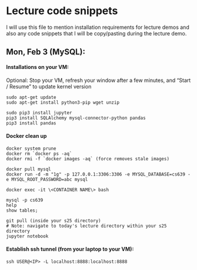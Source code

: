 # Lecture code snippets

I will use this file to mention installation requirements for lecture demos and also any code snippets that I will be copy/pasting during the lecture demo.

## Mon, Feb 3 (MySQL):

#### Installations on your VM:

Optional: Stop your VM, refresh your window after a few minutes, and “Start / Resume” to update kernel version

``` 
sudo apt-get update
sudo apt-get install python3-pip wget unzip
```
```
sudo pip3 install jupyter
pip3 install SQLAlchemy mysql-connector-python pandas
pip3 install pandas
```

#### Docker clean up

```
docker system prune
docker rm `docker ps -aq`
docker rmi -f `docker images -aq` (force removes stale images)
```
```
docker pull mysql
docker run -d -m "1g" -p 127.0.0.1:3306:3306 -e MYSQL_DATABASE=cs639 -e MYSQL_ROOT_PASSWORD=abc mysql
```
```
docker exec -it \<CONTAINER NAME\> bash
```

```
mysql -p cs639
help
show tables;

git pull (inside your s25 directory)
# Note: navigate to today's lecture directory within your s25 directory
jupyter notebook
```

#### Establish ssh tunnel (from your laptop to your VM):
```
ssh USER@<IP> -L localhost:8888:localhost:8888
```
